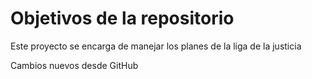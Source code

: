 # Objetivos de la repositorio

Este proyecto se encarga de manejar los planes de la liga de la justicia

Cambios nuevos desde GitHub
